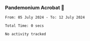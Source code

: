 ### Pandemonium Acrobat 🤸

<!--START_SECTION:waka-->

```all_time
From: 05 July 2024 - To: 12 July 2024

Total Time: 0 secs

No activity tracked
```

<!--END_SECTION:waka-->
